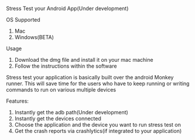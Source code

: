 Stress Test your Android App(Under development)

OS Supported
1. Mac
2. Windows(BETA)

Usage
1. Download the dmg file and install it on your mac machine
2. Follow the instructions within the software


Stress test your application is basically built over the android Monkey runner. This will save time for the users who have to keep running or writing commands to run on various multiple devices

Features:
1. Instantly get the adb path(Under development)
2. Instantly get the devices connected 
3. Choose the application and the device you want to run stress test on
4. Get the crash reports via crashlytics(if integrated to your application)